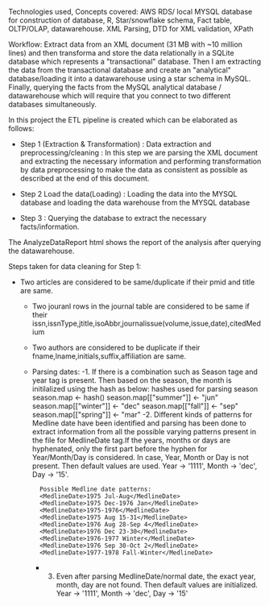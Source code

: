 
Technologies used, Concepts covered: AWS RDS/ local MYSQL database for construction of database, R, Star/snowflake schema, Fact table, OLTP/OLAP, datawarehouse. XML Parsing, DTD for XML validation, XPath

Workflow:
Extract data from an XML document (31 MB with ~10 million lines) and then transforma and store the data relationally in a SQLite database which represents a "transactional" database. 
Then I am extracting the  data from the transactional database and create an "analytical" database/loading it into a datawarehouse using a star schema in MySQL. 
Finally, querying the facts from the MySQL analytical database / datawarehouse which will require that you connect to two different databases simultaneously.


In this project the ETL pipeline is created which can be elaborated as follows:

- Step 1 (Extraction & Transformation) : Data extraction and preprocessing/cleaning : In this step we are parsing the XML document and extracting the necessary information and performing transformation by data preprocessing to make the data as consistent as possible as described at the end of this document.

- Step 2 Load the data(Loading) : Loading the data into the MYSQL database and loading the data warehouse from the MYSQL database

- Step 3 : Querying the database to extract the necessary facts/information.

The AnalyzeDataReport html shows the report of the analysis after querying the datawarehouse.

Steps taken for data cleaning for Step 1:
 - Two articles are considered to be same/duplicate if their pmid and title are same.
    - Two jouranl rows in the journal table are considered to be same if their issn,issnType,jtitle,isoAbbr,journalissue(volume,issue,date),citedMedium
    -  Two authors are considered to be duplicate if their fname,lname,initials,suffix,affiliation are same.
    - Parsing dates:
        -1. If there is a combination such as Season tage and year tag is present. Then based on the season, the month is initilalized using the hash as below:
            hashes used for parsing season
            season.map <- hash()
            season.map[["summer"]] <- "jun"
            season.map[["winter"]] <- "dec"
            season.map[["fall"]] <- "sep"
            season.map[["spring"]] <- "mar"
        -2. Different kinds of patterns for Medline date have been identified and parsing has been done to extract information from all the possible
            varying patterns present in the file for MedlineDate tag.If the years, months or days are hyphenated, only the first part before the hyphen for Year/Month/Day is considered. In case, Year, Month or Day is not present. Then default values are used. Year -> '1111', Month -> 'dec', Day -> '15'.

            Possible Medline date patterns:
            <MedlineDate>1975 Jul-Aug</MedlineDate>
            <MedlineDate>1975 Dec-1976 Jan</MedlineDate>
            <MedlineDate>1975-1976</MedlineDate>
            <MedlineDate>1975 Aug 15-31</MedlineDate>
            <MedlineDate>1976 Aug 28-Sep 4</MedlineDate>
            <MedlineDate>1976 Dec 23-30</MedlineDate>
            <MedlineDate>1976-1977 Winter</MedlineDate>
            <MedlineDate>1976 Sep 30-Oct 2</MedlineDate>
            <MedlineDate>1977-1978 Fall-Winter</MedlineDate>

        - 3. Even after parsing MedlineDate/normal date, the exact year, month, day are not found. Then default values are initialized. Year -> '1111', Month -> 'dec',  Day -> '15'